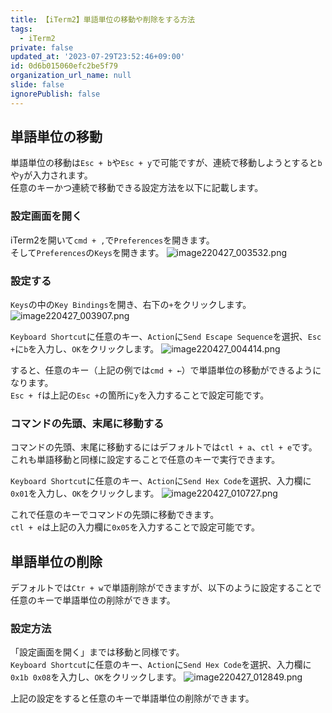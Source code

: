 ```yaml
---
title: 【iTerm2】単語単位の移動や削除をする方法
tags:
  - iTerm2
private: false
updated_at: '2023-07-29T23:52:46+09:00'
id: 0d6b015060efc2be5f79
organization_url_name: null
slide: false
ignorePublish: false
---
```

## 単語単位の移動
単語単位の移動は`Esc + b`や`Esc + y`で可能ですが、連続で移動しようとすると`b`や`y`が入力されます。  
任意のキーかつ連続で移動できる設定方法を以下に記載します。

### 設定画面を開く
iTerm2を開いて`cmd + ,`で`Preferences`を開きます。  
そして`Preferences`の`Keys`を開きます。
![image220427_003532.png](https://qiita-image-store.s3.ap-northeast-1.amazonaws.com/0/2342443/db56ab7a-24ef-e29b-1a26-2f40049ca8f5.png)


### 設定する
`Keys`の中の`Key Bindings`を開き、右下の`+`をクリックします。
![image220427_003907.png](https://qiita-image-store.s3.ap-northeast-1.amazonaws.com/0/2342443/f0a5a062-5a8a-9228-0bc0-20da16120075.png)


`Keyboard Shortcut`に任意のキー、`Action`に`Send Escape Sequence`を選択、`Esc +`に`b`を入力し、`OK`をクリックします。
![image220427_004414.png](https://qiita-image-store.s3.ap-northeast-1.amazonaws.com/0/2342443/3cf3b380-5cf1-ecfb-5cfc-a3fb2754c529.png)


すると、任意のキー（上記の例では`cmd + ←`）で単語単位の移動ができるようになります。  
`Esc + f`は上記の`Esc +`の箇所に`y`を入力することで設定可能です。

### コマンドの先頭、末尾に移動する
コマンドの先頭、末尾に移動するにはデフォルトでは`ctl + a`、`ctl + e`です。
これも単語移動と同様に設定することで任意のキーで実行できます。

`Keyboard Shortcut`に任意のキー、`Action`に`Send Hex Code`を選択、入力欄に`0x01`を入力し、`OK`をクリックします。
![image220427_010727.png](https://qiita-image-store.s3.ap-northeast-1.amazonaws.com/0/2342443/7b9e33cf-bdce-47bd-0008-3eb4af9fba5f.png)


これで任意のキーでコマンドの先頭に移動できます。  
`ctl + e`は上記の入力欄に`0x05`を入力することで設定可能です。

## 単語単位の削除
デフォルトでは`Ctr + w`で単語削除ができますが、以下のように設定することで任意のキーで単語単位の削除ができます。  

### 設定方法
「設定画面を開く」までは移動と同様です。  
`Keyboard Shortcut`に任意のキー、`Action`に`Send Hex Code`を選択、入力欄に`0x1b 0x08`を入力し、`OK`をクリックします。
![image220427_012849.png](https://qiita-image-store.s3.ap-northeast-1.amazonaws.com/0/2342443/85e0c419-06e5-f81a-0e40-e38ed7d9f7a0.png)


上記の設定をすると任意のキーで単語単位の削除ができます。

